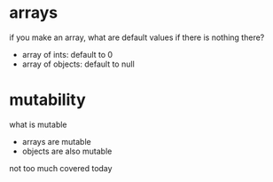 
# arrays
if you make an array, what are default values if there is nothing there?
- array of ints: default to 0
- array of objects: default to null

# mutability
what is mutable
- arrays are mutable
- objects are also mutable

not too much covered today